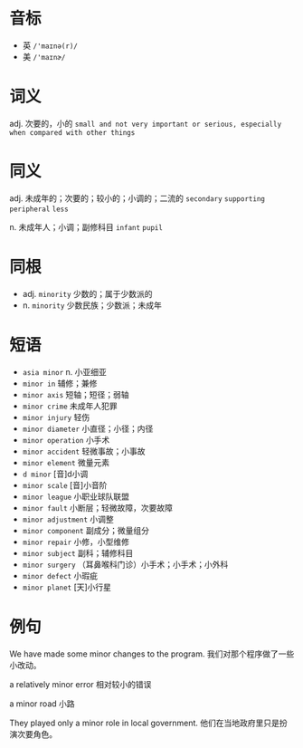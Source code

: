 # 音标

- 英 `/'maɪnə(r)/`
- 美 `/'maɪnɚ/`

# 词义

adj. 次要的，小的
`small and not very important or serious, especially when compared with other things`

# 同义

adj. 未成年的；次要的；较小的；小调的；二流的
`secondary` `supporting` `peripheral` `less`

n. 未成年人；小调；副修科目
`infant` `pupil`

# 同根

- adj. `minority` 少数的；属于少数派的
- n. `minority` 少数民族；少数派；未成年

# 短语

- `asia minor` n. 小亚细亚
- `minor in` 辅修；兼修
- `minor axis` 短轴；短径；弱轴
- `minor crime` 未成年人犯罪
- `minor injury` 轻伤
- `minor diameter` 小直径；小径；内径
- `minor operation` 小手术
- `minor accident` 轻微事故；小事故
- `minor element` 微量元素
- `d minor` [音]d小调
- `minor scale` [音]小音阶
- `minor league` 小职业球队联盟
- `minor fault` 小断层；轻微故障，次要故障
- `minor adjustment` 小调整
- `minor component` 副成分；微量组分
- `minor repair` 小修，小型维修
- `minor subject` 副科；辅修科目
- `minor surgery` （耳鼻喉科门诊）小手术；小手术；小外科
- `minor defect` 小瑕疵
- `minor planet` [天]小行星

# 例句

We have made some minor changes to the program.
我们对那个程序做了一些小改动。

a relatively minor error
相对较小的错误

a minor road
小路

They played only a minor role in local government.
他们在当地政府里只是扮演次要角色。


